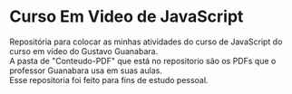 # Curso Em Video de JavaScript
Repositória para colocar as minhas atividades do curso de JavaScript do curso em vídeo do Gustavo Guanabara.
<br>
A pasta de "Conteudo-PDF" que está no repositorio são os PDFs que o professor Guanabara usa em suas aulas.
<br>
Esse repositoria foi feito para fins de estudo pessoal.
